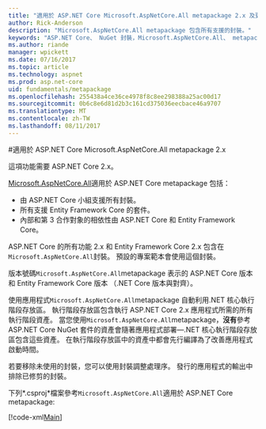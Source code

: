 ```yaml
---
title: "適用於 ASP.NET Core Microsoft.AspNetCore.All metapackage 2.x 及更新版本"
author: Rick-Anderson
description: "Microsoft.AspNetCore.All metapackage 包含所有支援的封裝。"
keywords: "ASP.NET Core、 NuGet 封裝，Microsoft.AspNetCore.All、 metapackage"
ms.author: riande
manager: wpickett
ms.date: 07/16/2017
ms.topic: article
ms.technology: aspnet
ms.prod: asp.net-core
uid: fundamentals/metapackage
ms.openlocfilehash: 255438a4ce36ce4978f8c8ee298388a25ac00d17
ms.sourcegitcommit: 0b6c8e6d81d2b3c161cd375036eecbace46a9707
ms.translationtype: MT
ms.contentlocale: zh-TW
ms.lasthandoff: 08/11/2017
---
```

#<a name="microsoftaspnetcoreall-metapackage-for-aspnet-core-2x"></a>適用於 ASP.NET Core Microsoft.AspNetCore.All metapackage 2.x

這項功能需要 ASP.NET Core 2.x。

[Microsoft.AspNetCore.All](https://www.nuget.org/packages/Microsoft.AspNetCore.All)適用於 ASP.NET Core metapackage 包括：

* 由 ASP.NET Core 小組支援所有封裝。
* 所有支援 Entity Framework Core 的套件。 
* 內部和第 3 合作對象的相依性由 ASP.NET Core 和 Entity Framework Core。 

ASP.NET Core 的所有功能 2.x 和 Entity Framework Core 2.x 包含在`Microsoft.AspNetCore.All`封裝。 預設的專案範本會使用這個封裝。

版本號碼`Microsoft.AspNetCore.All`metapackage 表示的 ASP.NET Core 版本和 Entity Framework Core 版本 （.NET Core 版本與對齊）。

使用應用程式`Microsoft.AspNetCore.All`metapackage 自動利用.NET 核心執行階段存放區。 執行階段存放區包含執行 ASP.NET Core 2.x 應用程式所需的所有執行階段資產。 當您使用`Microsoft.AspNetCore.All`metapackage，**沒有**參考 ASP.NET Core NuGet 套件的資產會隨著應用程式部署&mdash;.NET 核心執行階段存放區包含這些資產。 <!-- todo add link to Runtime store -->在執行階段存放區中的資產中都會先行編譯為了改善應用程式啟動時間。

若要移除未使用的封裝，您可以使用封裝調整處理序。 發行的應用程式的輸出中排除已修剪的封裝。

下列*.csproj*檔案參考`Microsoft.AspNetCore.All`適用於 ASP.NET Core metapackage:

[!code-xml[Main](..\mvc\views\view-compilation\sample\MvcRazorCompileOnPublish2.csproj?highlight=9)]
